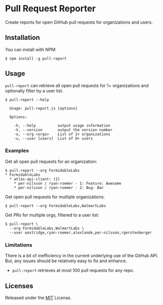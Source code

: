 # Pull Request Reporter
Create reports for open GitHub pull requests for organizations and users.

## Installation

You can install with NPM:

```
$ npm install -g pull-report
```

## Usage
`pull-report` can retrieve all open pull requests for 1+ organizations and
optionally filter by a user list.

```
$ pull-report --help

  Usage: pull-report.js [options]

  Options:

    -h, --help          output usage information
    -V, --version       output the version number
    -o, --org <orgs>    List of 1+ organizations
    -u, --user [users]  List of 0+ users
```

### Examples

Get all open pull requests for an organization:

```
$ pull-report --org FormidableLabs
* FormidableLabs
  * atlas-api-client: (2)
    * per-nilsson / ryan-roemer - 1: Feature: Awesome
    * per-nilsson / ryan-roemer - 2: Bug: Bar
```

Get open pull requests for multiple organizations:

```
$ pull-report --org FormidableLabs,WalmartLabs
```

Get PRs for multiple orgs, filtered to a user list:

```
$ pull-report \
  --org FormidableLabs,WalmartLabs \
  --user eastridge,ryan-roemer,alexlande,per-nilsson,rgerstenberger
```

### Limitations

There is a bit of inefficiency in the current underlying use of the GitHub API.
But, any issues should be relatively easy to fix and enhance.

* `pull-report` retrieves at most 100 pull requests for any repo.

## Licenses
Released under the [MIT](./LICENSE.txt) License.
